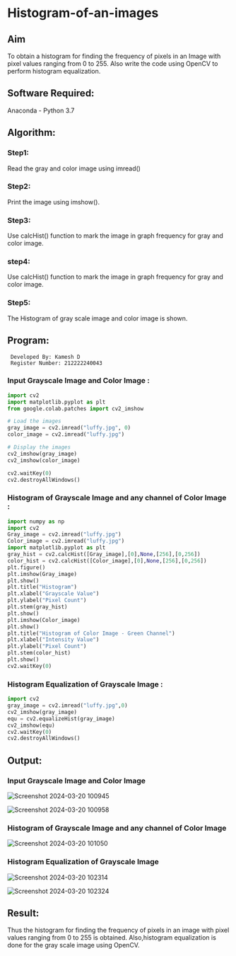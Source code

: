 # Histogram-of-an-images
## Aim
To obtain a histogram for finding the frequency of pixels in an Image with pixel values ranging from 0 to 255. Also write the code using OpenCV to perform histogram equalization.

## Software Required:
Anaconda - Python 3.7

## Algorithm:
### Step1:
Read the gray and color image using imread()

### Step2:
Print the image using imshow().



### Step3:
Use calcHist() function to mark the image in graph frequency for gray and color image.

### step4:
Use calcHist() function to mark the image in graph frequency for gray and color image.

### Step5:
The Histogram of gray scale image and color image is shown.


## Program:
```
 Developed By: Kamesh D
 Register Number: 212222240043
```

### Input Grayscale Image and Color Image :
```py
import cv2
import matplotlib.pyplot as plt
from google.colab.patches import cv2_imshow

# Load the images
gray_image = cv2.imread("luffy.jpg", 0)
color_image = cv2.imread("luffy.jpg")

# Display the images
cv2_imshow(gray_image)
cv2_imshow(color_image)

cv2.waitKey(0)
cv2.destroyAllWindows()
```

### Histogram of Grayscale Image and any channel of Color Image :

```py
import numpy as np
import cv2
Gray_image = cv2.imread("luffy.jpg")
Color_image = cv2.imread("luffy.jpg")
import matplotlib.pyplot as plt
gray_hist = cv2.calcHist([Gray_image],[0],None,[256],[0,256])
color_hist = cv2.calcHist([Color_image],[0],None,[256],[0,256])
plt.figure()
plt.imshow(Gray_image)
plt.show()
plt.title("Histogram")
plt.xlabel("Grayscale Value")
plt.ylabel("Pixel Count")
plt.stem(gray_hist)
plt.show()
plt.imshow(Color_image)
plt.show()
plt.title("Histogram of Color Image - Green Channel")
plt.xlabel("Intensity Value")
plt.ylabel("Pixel Count")
plt.stem(color_hist)
plt.show()
cv2.waitKey(0)
```

### Histogram Equalization of Grayscale Image :
```py
import cv2
gray_image = cv2.imread("luffy.jpg",0)
cv2_imshow(gray_image)
equ = cv2.equalizeHist(gray_image)
cv2_imshow(equ)
cv2.waitKey(0)
cv2.destroyAllWindows()
```

## Output:
### Input Grayscale Image and Color Image
![Screenshot 2024-03-20 100945](https://github.com/KameshLeVI/Histogram-of-an-images/assets/120780633/d3cca3fb-0550-4a6b-9aaf-9076421a8fa8)

![Screenshot 2024-03-20 100958](https://github.com/KameshLeVI/Histogram-of-an-images/assets/120780633/b17f04b3-8724-475e-aa0e-42542b698097)



### Histogram of Grayscale Image and any channel of Color Image
![Screenshot 2024-03-20 101050](https://github.com/KameshLeVI/Histogram-of-an-images/assets/120780633/2f1e9c52-473b-4e15-a84d-5f34f6dd482a)


### Histogram Equalization of Grayscale Image 

![Screenshot 2024-03-20 102314](https://github.com/KameshLeVI/Histogram-of-an-images/assets/120780633/610de8af-9bfe-4433-9668-23f7e05ab95b)

![Screenshot 2024-03-20 102324](https://github.com/KameshLeVI/Histogram-of-an-images/assets/120780633/8cc74735-6935-46f0-a1d6-7320082a8208)

## Result: 
Thus the histogram for finding the frequency of pixels in an image with pixel values ranging from 0 to 255 is obtained. Also,histogram equalization is done for the gray scale image using OpenCV.
